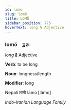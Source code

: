 ```yaml
---
id: lomö
slug: lomö
title: LOMÖ
sidebar_position: 775
hoverText: long § Adjective
---
```


### lomö&emsp;<span kind="abugida">ʓƶı</span>

*long* **§** Adjective

**Verb**: to be long

**Noun**: longness/length

**Modifier**: long

Nepali लामो lāmo [lämo]

*Indo-Iranian Language Family*